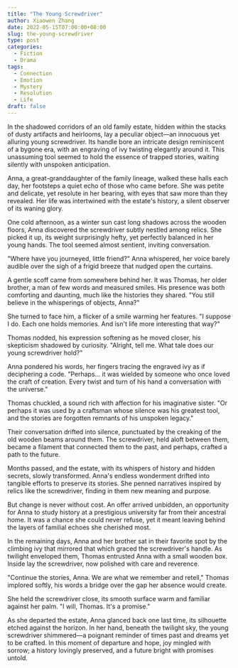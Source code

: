 ```yaml
---
title: "The Young Screwdriver"
author: Xiaowen Zhang
date: 2022-05-15T07:00:00+08:00
slug: the-young-screwdriver
type: post
categories:
  - Fiction
  - Drama
tags:
  - Connection
  - Emotion
  - Mystery
  - Resolution
  - Life
draft: false
---
```


In the shadowed corridors of an old family estate, hidden within the stacks of dusty artifacts and heirlooms, lay a peculiar object—an innocuous yet alluring young screwdriver. Its handle bore an intricate design reminiscent of a bygone era, with an engraving of ivy twisting elegantly around it. This unassuming tool seemed to hold the essence of trapped stories, waiting silently with unspoken anticipation.

Anna, a great-granddaughter of the family lineage, walked these halls each day, her footsteps a quiet echo of those who came before. She was petite and delicate, yet resolute in her bearing, with eyes that saw more than they revealed. Her life was intertwined with the estate's history, a silent observer of its waning glory.

One cold afternoon, as a winter sun cast long shadows across the wooden floors, Anna discovered the screwdriver subtly nestled among relics. She picked it up, its weight surprisingly hefty, yet perfectly balanced in her young hands. The tool seemed almost sentient, inviting conversation.

"Where have you journeyed, little friend?" Anna whispered, her voice barely audible over the sigh of a frigid breeze that nudged open the curtains.

A gentle scoff came from somewhere behind her. It was Thomas, her older brother, a man of few words and measured smiles. His presence was both comforting and daunting, much like the histories they shared. "You still believe in the whisperings of objects, Anna?"

She turned to face him, a flicker of a smile warming her features. "I suppose I do. Each one holds memories. And isn't life more interesting that way?" 

Thomas nodded, his expression softening as he moved closer, his skepticism shadowed by curiosity. "Alright, tell me. What tale does our young screwdriver hold?"

Anna pondered his words, her fingers tracing the engraved ivy as if deciphering a code. "Perhaps... it was wielded by someone who once loved the craft of creation. Every twist and turn of his hand a conversation with the universe."

Thomas chuckled, a sound rich with affection for his imaginative sister. "Or perhaps it was used by a craftsman whose silence was his greatest tool, and the stories are forgotten remnants of his unspoken legacy."

Their conversation drifted into silence, punctuated by the creaking of the old wooden beams around them. The screwdriver, held aloft between them, became a filament that connected them to the past, and perhaps, crafted a path to the future.

Months passed, and the estate, with its whispers of history and hidden secrets, slowly transformed. Anna's endless wonderment drifted into tangible efforts to preserve its stories. She penned narratives inspired by relics like the screwdriver, finding in them new meaning and purpose. 

But change is never without cost. An offer arrived unbidden, an opportunity for Anna to study history at a prestigious university far from their ancestral home. It was a chance she could never refuse, yet it meant leaving behind the layers of familial echoes she cherished most.

In the remaining days, Anna and her brother sat in their favorite spot by the climbing ivy that mirrored that which graced the screwdriver's handle. As twilight enveloped them, Thomas entrusted Anna with a small wooden box. Inside lay the screwdriver, now polished with care and reverence.

"Continue the stories, Anna. We are what we remember and retell," Thomas implored softly, his words a bridge over the gap her absence would create.

She held the screwdriver close, its smooth surface warm and familiar against her palm. "I will, Thomas. It's a promise."

As she departed the estate, Anna glanced back one last time, its silhouette etched against the horizon. In her hand, beneath the twilight sky, the young screwdriver shimmered—a poignant reminder of times past and dreams yet to be crafted. In this moment of departure and hope, joy mingled with sorrow; a history lovingly preserved, and a future bright with promises untold.